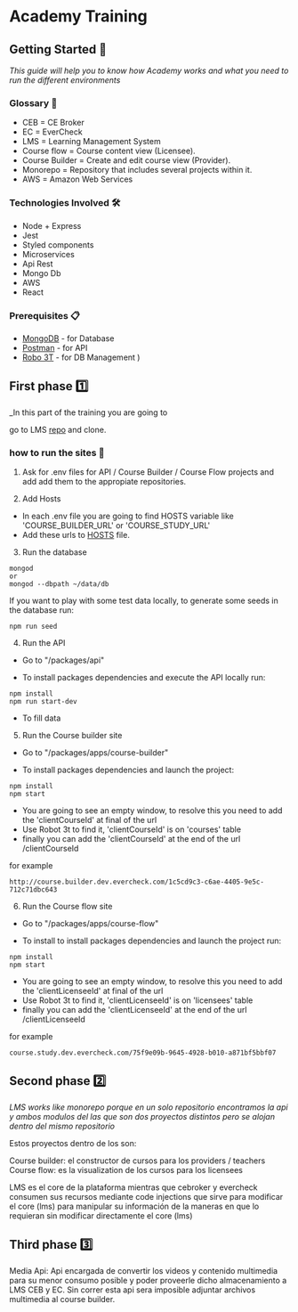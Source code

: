 # Academy Training

## Getting Started 🚀

_This guide will help you to know how Academy works and what you need to run the different environments_

### Glossary 📓

* CEB = CE Broker
* EC = EverCheck
* LMS = Learning Management System
* Course flow = Course content view (Licensee).
* Course Builder = Create and edit course view (Provider).
* Monorepo = Repository that includes several projects within it.
* AWS = Amazon Web Services

### Technologies Involved 🛠️

* Node + Express
* Jest
* Styled components
* Microservices
* Api Rest
* Mongo Db
* AWS
* React

### Prerequisites 📋

* [MongoDB](https://www.mongodb.com/try/download/community) - for Database
* [Postman](https://www.postman.com/) - for API
* [Robo 3T](https://robomongo.org/) - for DB Management
)

## First phase 1️⃣

_In this part of the training you are going to 

go to LMS [repo](https://github.com/cebroker/lms) and clone.

### how to run the sites 📝

1. Ask for .env files for API / Course Builder / Course Flow projects and add add them to the appropiate repositories.

2. Add Hosts

* In each .env file you are going to find HOSTS variable like 'COURSE_BUILDER_URL' or 'COURSE_STUDY_URL'
* Add these urls to [HOSTS](https://www.dalendesign.com/webpress-blog/webmaster-tools/edit-hosts-file-in-mac-terminal/) file.

3. Run the database

```
mongod
or
mongod --dbpath ~/data/db
```

If you want to play with some test data locally, to generate some seeds in the database run:

```
npm run seed
```

4. Run the API

* Go to "/packages/api"

* To install packages dependencies and execute the API locally run:
```
npm install
npm run start-dev
```

* To fill data

5. Run the Course builder site

* Go to "/packages/apps/course-builder"

* To install packages dependencies and launch the project:

```
npm install
npm start
```

* You are going to see an empty window, to resolve this you need to add the 'clientCourseId' at final of the url
* Use Robot 3t to find it, 'clientCourseId' is on 'courses' table
* finally you can add the 'clientCourseId' at the end of the url /clientCourseId

for example

```
http://course.builder.dev.evercheck.com/1c5cd9c3-c6ae-4405-9e5c-712c71dbc643
```

6. Run the Course flow site

* Go to "/packages/apps/course-flow"

* To install to install packages dependencies and launch the project run:

```
npm install
npm start
```

* You are going to see an empty window, to resolve this you need to add the 'clientLicenseeId' at final of the url
* Use Robot 3t to find it, 'clientLicenseeId' is on 'licensees' table
* finally you can add the 'clientLicenseeId' at the end of the url /clientLicenseeId

for example

```
course.study.dev.evercheck.com/75f9e09b-9645-4928-b010-a871bf5bbf07
```

## Second phase 2️⃣

_LMS works like monorepo porque en un solo repositorio encontramos la api y ambos modulos del las que son dos proyectos distintos pero se alojan dentro del mismo repositorio_

Estos proyectos dentro de los son:

Course builder: el constructor de cursos para los providers / teachers
Course flow: es la visualization de los cursos para los licensees

LMS es el core de la plataforma mientras que cebroker y evercheck consumen sus recursos mediante code injections que sirve para modificar el core (lms) para manipular su información de la maneras en que lo requieran sin modificar directamente el core (lms)

## Third phase 3️⃣

Media Api: Api encargada de convertir los videos y contenido multimedia para su menor consumo posible y poder proveerle dicho almacenamiento a LMS CEB y EC. Sin correr esta api sera imposible adjuntar archivos multimedia al course builder.

